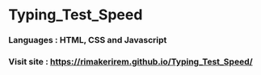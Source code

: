 # Typing_Test_Speed

### Languages : HTML, CSS and Javascript

### Visit site : https://rimakerirem.github.io/Typing_Test_Speed/